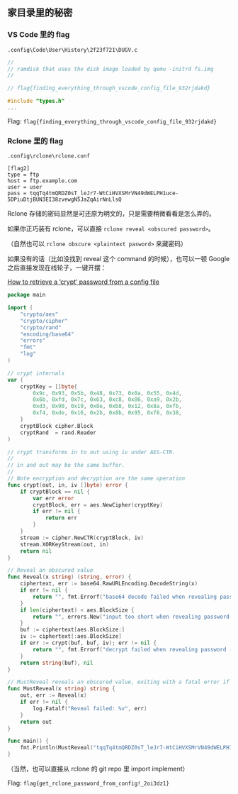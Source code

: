 ## 家目录里的秘密

### VS Code 里的 flag

`.config\Code\User\History\2f23f721\DUGV.c`

```c
//
// ramdisk that uses the disk image loaded by qemu -initrd fs.img
//

// flag{finding_everything_through_vscode_config_file_932rjdakd}

#include "types.h"
...
```

Flag: `flag{finding_everything_through_vscode_config_file_932rjdakd}`

### Rclone 里的 flag

`.config\rclone\rclone.conf`

```properties
[flag2]
type = ftp
host = ftp.example.com
user = user
pass = tqqTq4tmQRDZ0sT_leJr7-WtCiHVXSMrVN49dWELPH1uce-5DPiuDtjBUN3EI38zvewgN5JaZqAirNnLlsQ
```

Rclone 存储的密码显然是可还原为明文的，只是需要稍微看看是怎么弄的。

如果你正巧装有 rclone，可以直接 `rclone reveal <obscured password>`。

（自然也可以 `rclone obscure <plaintext pasword>` 来藏密码）

如果没有的话（比如没找到 reveal 这个 command 的时候），也可以一顿 Google 之后直接发现在线轮子，一键开摆：

[How to retrieve a ‘crypt’ password from a config file](https://forum.rclone.org/t/how-to-retrieve-a-crypt-password-from-a-config-file/20051)

```go
package main

import (
	"crypto/aes"
	"crypto/cipher"
	"crypto/rand"
	"encoding/base64"
	"errors"
	"fmt"
	"log"
)

// crypt internals
var (
	cryptKey = []byte{
		0x9c, 0x93, 0x5b, 0x48, 0x73, 0x0a, 0x55, 0x4d,
		0x6b, 0xfd, 0x7c, 0x63, 0xc8, 0x86, 0xa9, 0x2b,
		0xd3, 0x90, 0x19, 0x8e, 0xb8, 0x12, 0x8a, 0xfb,
		0xf4, 0xde, 0x16, 0x2b, 0x8b, 0x95, 0xf6, 0x38,
	}
	cryptBlock cipher.Block
	cryptRand  = rand.Reader
)

// crypt transforms in to out using iv under AES-CTR.
//
// in and out may be the same buffer.
//
// Note encryption and decryption are the same operation
func crypt(out, in, iv []byte) error {
	if cryptBlock == nil {
		var err error
		cryptBlock, err = aes.NewCipher(cryptKey)
		if err != nil {
			return err
		}
	}
	stream := cipher.NewCTR(cryptBlock, iv)
	stream.XORKeyStream(out, in)
	return nil
}

// Reveal an obscured value
func Reveal(x string) (string, error) {
	ciphertext, err := base64.RawURLEncoding.DecodeString(x)
	if err != nil {
		return "", fmt.Errorf("base64 decode failed when revealing password - is it obscured? %w", err)
	}
	if len(ciphertext) < aes.BlockSize {
		return "", errors.New("input too short when revealing password - is it obscured?")
	}
	buf := ciphertext[aes.BlockSize:]
	iv := ciphertext[:aes.BlockSize]
	if err := crypt(buf, buf, iv); err != nil {
		return "", fmt.Errorf("decrypt failed when revealing password - is it obscured? %w", err)
	}
	return string(buf), nil
}

// MustReveal reveals an obscured value, exiting with a fatal error if it failed
func MustReveal(x string) string {
	out, err := Reveal(x)
	if err != nil {
		log.Fatalf("Reveal failed: %v", err)
	}
	return out
}

func main() {
	fmt.Println(MustReveal("tqqTq4tmQRDZ0sT_leJr7-WtCiHVXSMrVN49dWELPH1uce-5DPiuDtjBUN3EI38zvewgN5JaZqAirNnLlsQ"))
}
```

（当然，也可以直接从 rclone 的 git repo 里 import implement）

Flag: `flag{get_rclone_password_from_config!_2oi3dz1}`